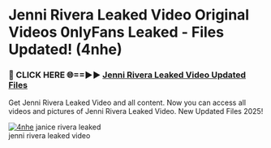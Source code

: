 # Jenni Rivera Leaked Video Original Videos 0nlyFans Leaked - Files Updated! (4nhe)

<h3>🔴 CLICK HERE 🌐==►► <a href="https://tinyurl.com/2wckxsce" rel="nofollow">Jenni Rivera Leaked Video Updated Files</a></h3>

Get Jenni Rivera Leaked Video and all content. Now you can access all videos and pictures of Jenni Rivera Leaked Video. New Updated Files 2025!

[![4nhe](https://i.imgur.com/AFduVYN.gif)](https://tinyurl.com/2wckxsce)
janice rivera leaked<br>
jenni rivera leaked video